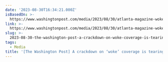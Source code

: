 ```yaml
---
date: '2023-08-30T16:34:21.000Z'
isBasedOn: >-
  https://www.washingtonpost.com/media/2023/08/30/atlanta-magazine-woke-culture-war-sean-mcginnis
link: >-
  https://www.washingtonpost.com/media/2023/08/30/atlanta-magazine-woke-culture-war-sean-mcginnis
slug: >-
  2023-08-30-the-washington-post-a-crackdown-on-woke-coverage-is-tearing-atlanta-mag
tags:
  - Media
title: '[The Washington Post] A crackdown on ‘woke’ coverage is tearing Atlanta mag'
---
```


